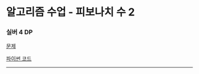 # 알고리즘 수업 - 피보나치 수 2
### 실버 4 DP
[문제](https://www.acmicpc.net/problem/24417)

[파이썬 코드](24417.py)

---

